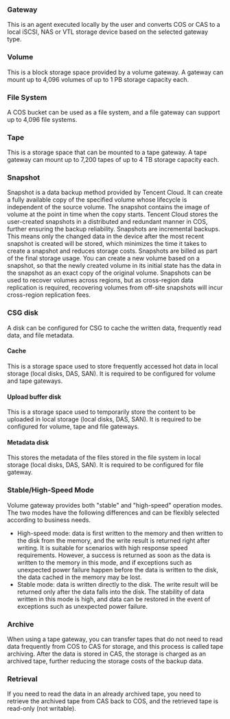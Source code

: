 ### Gateway
This is an agent executed locally by the user and converts COS or CAS to a local iSCSI, NAS or VTL storage device based on the selected gateway type.

### Volume
This is a block storage space provided by a volume gateway. A gateway can mount up to 4,096 volumes of up to 1 PB storage capacity each.

### File System
A COS bucket can be used as a file system, and a file gateway can support up to 4,096 file systems.

### Tape
This is a storage space that can be mounted to a tape gateway. A tape gateway can mount up to 7,200 tapes of up to 4 TB storage capacity each.

### Snapshot
Snapshot is a data backup method provided by Tencent Cloud. It can create a fully available copy of the specified volume whose lifecycle is independent of the source volume. The snapshot contains the image of volume at the point in time when the copy starts. Tencent Cloud stores the user-created snapshots in a distributed and redundant manner in COS, further ensuring the backup reliability. Snapshots are incremental backups. This means only the changed data in the device after the most recent snapshot is created will be stored, which minimizes the time it takes to create a snapshot and reduces storage costs. Snapshots are billed as part of the final storage usage.
You can create a new volume based on a snapshot, so that the newly created volume in its initial state has the data in the snapshot as an exact copy of the original volume. Snapshots can be used to recover volumes across regions, but as cross-region data replication is required, recovering volumes from off-site snapshots will incur cross-region replication fees.

### CSG disk
A disk can be configured for CSG to cache the written data, frequently read data, and file metadata.

#### Cache
This is a storage space used to store frequently accessed hot data in local storage (local disks, DAS, SAN). It is required to be configured for volume and tape gateways.

#### Upload buffer disk
This is a storage space used to temporarily store the content to be uploaded in local storage (local disks, DAS, SAN). It is required to be configured for volume, tape and file gateways.


#### Metadata disk
This stores the metadata of the files stored in the file system in local storage (local disks, DAS, SAN). It is required to be configured for file gateway.


### Stable/High-Speed Mode
Volume gateway provides both "stable" and "high-speed" operation modes. The two modes have the following differences and can be flexibly selected according to business needs.

- High-speed mode: data is first written to the memory and then written to the disk from the memory, and the write result is returned right after writing. It is suitable for scenarios with high response speed requirements. However, a success is returned as soon as the data is written to the memory in this mode, and if exceptions such as unexpected power failure happen before the data is written to the disk, the data cached in the memory may be lost.
- Stable mode: data is written directly to the disk. The write result will be returned only after the data falls into the disk. The stability of data written in this mode is high, and data can be restored in the event of exceptions such as unexpected power failure.

### Archive
When using a tape gateway, you can transfer tapes that do not need to read data frequently from COS to CAS for storage, and this process is called tape archiving. After the data is stored in CAS, the storage is charged as an archived tape, further reducing the storage costs of the backup data.

### Retrieval
If you need to read the data in an already archived tape, you need to retrieve the archived tape from CAS back to COS, and the retrieved tape is read-only (not writable).





